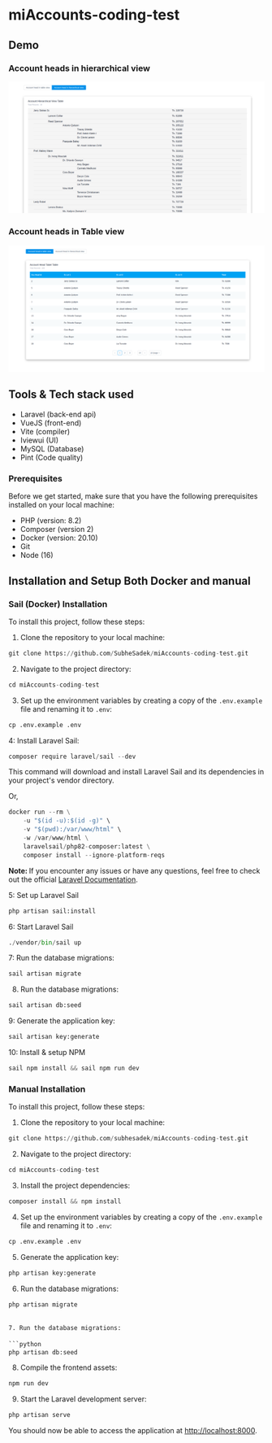 # miAccounts-coding-test

## Demo


### Account heads in hierarchical view

![Alt Text](https://github.com/SubheSadek/repo_images/blob/main/miAccounts/hierarchical.png)


### Account heads in Table view

![Alt Text](https://github.com/SubheSadek/repo_images/blob/main/miAccounts/table_view.png)


## Tools & Tech stack used
- Laravel (back-end api)
- VueJS (front-end)
- Vite (compiler)
- Iviewui (UI)
- MySQL (Database)
- Pint (Code quality)

<h3> Prerequisites </h3>

Before we get started, make sure that you have the following prerequisites installed on your local machine:

<ul>
<li>PHP (version: 8.2)</li>
<li>Composer (version 2)</li>
<li>Docker (version: 20.10)</li>
<li>Git</li>
<li>Node (16)</li>
</ul>

## Installation and Setup Both Docker and manual



### Sail (Docker) Installation

To install this project, follow these steps:

1. Clone the repository to your local machine:

```python
git clone https://github.com/SubheSadek/miAccounts-coding-test.git
```

2. Navigate to the project directory:

```python
cd miAccounts-coding-test
```

3. Set up the environment variables by creating a copy of the `.env.example` file and renaming it to `.env`:

```python
cp .env.example .env
```

4: Install Laravel Sail:

```python
composer require laravel/sail --dev
```

This command will download and install Laravel Sail and its dependencies in your project's vendor directory.

Or,

```python
docker run --rm \
    -u "$(id -u):$(id -g)" \
    -v "$(pwd):/var/www/html" \
    -w /var/www/html \
    laravelsail/php82-composer:latest \
    composer install --ignore-platform-reqs

```

<b> Note: </b> If you encounter any issues or have any questions, feel free to check out the official [Laravel Documentation](https://laravel.com/docs/9.x/sail#installing-composer-dependencies-for-existing-projects).

5: Set up Laravel Sail

```python
php artisan sail:install
```

6: Start Laravel Sail

```python
./vendor/bin/sail up
```

7: Run the database migrations:

```python
sail artisan migrate
```

8. Run the database migrations:

```python
sail artisan db:seed
```

9: Generate the application key:

```python
sail artisan key:generate
```

10: Install & setup NPM

```python
sail npm install && sail npm run dev
```

### Manual Installation

To install this project, follow these steps:

1. Clone the repository to your local machine:

```python
git clone https://github.com/subhesadek/miAccounts-coding-test.git
```

2. Navigate to the project directory:

```python
cd miAccounts-coding-test
```

3. Install the project dependencies:

```python
composer install && npm install
```

4. Set up the environment variables by creating a copy of the `.env.example` file and renaming it to `.env`:

```python
cp .env.example .env
```

5. Generate the application key:

```python
php artisan key:generate
```

6. Run the database migrations:

```python
php artisan migrate
```
```

7. Run the database migrations:

```python
php artisan db:seed
```

8. Compile the frontend assets:

```python
npm run dev
```

9. Start the Laravel development server:

```python
php artisan serve
```

You should now be able to access the application at [http://localhost:8000](http://localhost:8000).


